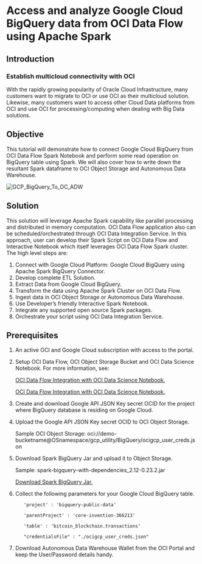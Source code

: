 # Access and analyze Google Cloud BigQuery data from OCI Data Flow using Apache Spark


## Introduction
### Establish multicloud connectivity with OCI
With the rapidly growing popularity of Oracle Cloud Infrastructure, many customers want to migrate to OCI or use OCI as their multicloud solution. Likewise, many customers want to access other Cloud Data platforms from OCI and use OCI for processing/computing when dealing with Big Data solutions.


## Objective
This tutorial will demonstrate how to connect Google Cloud BigQuery from OCI Data Flow Spark Notebook and perform some read operation on BigQuery table using Spark. We will also cover how to write down the resultant Spark dataframe to OCI Object Storage and Autonomous Data Warehouse.

![GCP_BigQuery_To_OC_ADW](https://github.com/Kuchan08/OCI-DataFlow-/assets/54794358/cdf37368-682b-4a49-abb7-8310e2b06de9)


## Solution
This solution will leverage Apache Spark capability like parallel processing and distributed in memory computation. OCI Data Flow application also can be scheduled/orchestrated through OCI Data Integration Service. In this approach, user can develop their Spark Script on OCI Data Flow and Interactive Notebook which itself leverages OCI Data Flow Spark cluster. The high level steps are:

  1. Connect with Google Cloud Platform: Google Cloud BigQuery using Apache Spark BigQuery Connector.
  2. Develop complete ETL Solution.
  3. Extract Data from Google Cloud BigQuery.
  4. Transform the data using Apache Spark Cluster on OCI Data Flow.
  5. Ingest data in OCI Object Storage or Autonomous Data Warehouse.
  6. Use Developer’s friendly Interactive Spark Notebook.
  7. Integrate any supported open source Spark packages.
  8. Orchestrate your script using OCI Data Integration Service.

## Prerequisites
  1. An active OCI and Google Cloud subscription with access to the portal.

  2. Setup OCI Data Flow, OCI Object Storage Bucket and OCI Data Science Notebook. For more information, see:

      [OCI Data Flow Integration with OCI Data Science Notebook.](https://docs.oracle.com/en-us/iaas/data-flow/using/data-flow-studio.htm#data-flow-studio)

      [OCI Data Flow Integration with OCI Data Science Notebook.](https://blogs.oracle.com/ai-and-datascience/post/oci-dataflow-with-interactive-data-science-notebook)

  3. Create and download Google API JSON Key secret OCID for the project where BigQuery database is residing on Google Cloud.

  4. Upload the Google API JSON Key secret OCID to OCI Object Storage.

     Sample OCI Object Storage:
         oci://demo-bucketname@OSnamespace/gcp_utility/BigQuery/ocigcp_user_creds.json
     
  5. Download Spark BigQuery Jar and upload it to Object Storage.

     Sample: spark-bigquery-with-dependencies_2.12-0.23.2.jar

       [Download Spark BigQuery Jar.](https://mvnrepository.com/artifact/com.google.cloud.spark/spark-bigquery-with-dependencies_2.12/0.23.0)

  6. Collect the following parameters for your Google Cloud BigQuery table.

            'project' : 'bigquery-public-data'
         
            'parentProject' : 'core-invention-366213'
    
            'table' : 'bitcoin_blockchain.transactions'
    
            "credentialsFile" : "./ocigcp_user_creds.json"
     
  8. Download Autonomous Data Warehouse Wallet from the OCI Portal and keep the User/Password details handy.
